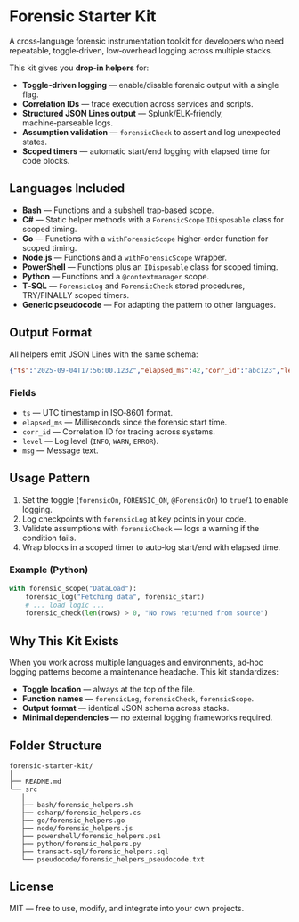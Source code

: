 # Forensic Starter Kit

A cross‑language forensic instrumentation toolkit for developers who need
repeatable, toggle‑driven, low‑overhead logging across multiple stacks.

This kit gives you **drop‑in helpers** for:

- **Toggle‑driven logging** — enable/disable forensic output with a single flag.
- **Correlation IDs** — trace execution across services and scripts.
- **Structured JSON Lines output** — Splunk/ELK‑friendly, machine‑parseable logs.
- **Assumption validation** — `forensicCheck` to assert and log unexpected states.
- **Scoped timers** — automatic start/end logging with elapsed time for code blocks.

## Languages Included

- **Bash** — Functions and a subshell trap‑based scope.
- **C#** — Static helper methods with a `ForensicScope` `IDisposable` class for scoped timing.
- **Go** — Functions with a `withForensicScope` higher‑order function for scoped timing.
- **Node.js** — Functions and a `withForensicScope` wrapper.
- **PowerShell** — Functions plus an `IDisposable` class for scoped timing.
- **Python** — Functions and a `@contextmanager` scope.
- **T‑SQL** — `ForensicLog` and `ForensicCheck` stored procedures, TRY/FINALLY scoped timers.
- **Generic pseudocode** — For adapting the pattern to other languages.


## Output Format

All helpers emit JSON Lines with the same schema:

```json
{"ts":"2025-09-04T17:56:00.123Z","elapsed_ms":42,"corr_id":"abc123","level":"INFO","msg":"Starting batch"}
```

### Fields

- `ts` — UTC timestamp in ISO‑8601 format.
- `elapsed_ms` — Milliseconds since the forensic start time.
- `corr_id` — Correlation ID for tracing across systems.
- `level` — Log level (`INFO`, `WARN`, `ERROR`).
- `msg` — Message text.

## Usage Pattern

1. Set the toggle (`forensicOn`, `FORENSIC_ON`, `@ForensicOn`) to `true`/`1` to enable logging.
2. Log checkpoints with `forensicLog` at key points in your code.
3. Validate assumptions with `forensicCheck` — logs a warning if the condition fails.
4. Wrap blocks in a scoped timer to auto‑log start/end with elapsed time.

### Example (Python)

```python
with forensic_scope("DataLoad"):
    forensic_log("Fetching data", forensic_start)
    # ... load logic ...
    forensic_check(len(rows) > 0, "No rows returned from source")
```

## Why This Kit Exists

When you work across multiple languages and environments, ad‑hoc logging patterns become a maintenance headache. This kit standardizes:

- **Toggle location** — always at the top of the file.
- **Function names** — `forensicLog`, `forensicCheck`, `forensicScope`.
- **Output format** — identical JSON schema across stacks.
- **Minimal dependencies** — no external logging frameworks required.

## Folder Structure

```text
forensic-starter-kit/
│
├── README.md
└── src
   │
   ├── bash/forensic_helpers.sh
   ├── csharp/forensic_helpers.cs
   ├── go/forensic_helpers.go
   ├── node/forensic_helpers.js
   ├── powershell/forensic_helpers.ps1
   ├── python/forensic_helpers.py
   ├── transact-sql/forensic_helpers.sql
   └── pseudocode/forensic_helpers_pseudocode.txt
```

## License

MIT — free to use, modify, and integrate into your own projects.
